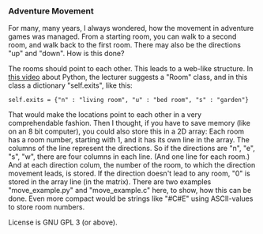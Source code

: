 ### Adventure Movement

For many, many years, I always wondered, how the movement in adventure games was managed.
From a starting room, you can walk to a second room, and walk back to the first room. There may also be the directions "up" and "down". How is this done?

The rooms should point to each other. This leads to a web-like structure. In [this video](https://www.youtube.com/watch?v=8CDePunJlck) about Python, the lecturer suggests a "Room" class, and in this class a dictionary "self.exits", like this:

    self.exits = {"n" : "living room", "u" : "bed room", "s" : "garden"}

That would make the locations point to each other in a very comprehendable fashion.
Then I thought, if you have to save memory (like on an 8 bit computer), you could also store this in a 2D array: Each room has a room number, starting with 1, and it has its own line in the array. The columns of the line represent the directions. So if the directions are "n", "e", "s", "w", there are four columns in each line. (And one line for each room.)
And at each direction colum, the number of the room, to which the direction movement leads, is stored.
If the direction doesn't lead to any room, "0" is stored in the array line (in the matrix).
There are two examples "move_example.py" and "move_example.c" here, to show, how this can be done.
Even more compact would be strings like "#C#E" using ASCII-values to store room numbers.

License is GNU GPL 3 (or above).
